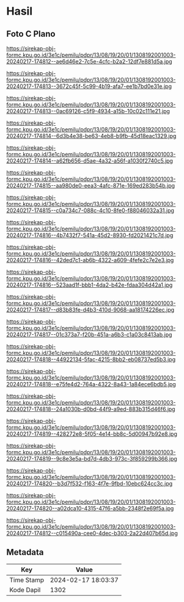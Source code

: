 # Hasil

## Foto C Plano

https://sirekap-obj-formc.kpu.go.id/3e1c/pemilu/pdpr/13/08/19/20/01/1308192001003-20240217-174812--ae6d46e2-7c5e-4cfc-b2a2-12df7e881d5a.jpg

https://sirekap-obj-formc.kpu.go.id/3e1c/pemilu/pdpr/13/08/19/20/01/1308192001003-20240217-174813--3672c45f-5c99-4b19-afa7-ee1b7bd0e31e.jpg

https://sirekap-obj-formc.kpu.go.id/3e1c/pemilu/pdpr/13/08/19/20/01/1308192001003-20240217-174813--0ac69126-c5f9-4934-a15b-10c02c111e21.jpg

https://sirekap-obj-formc.kpu.go.id/3e1c/pemilu/pdpr/13/08/19/20/01/1308192001003-20240217-174814--6d3b4e38-be63-4eb8-b9fb-45d18eac1329.jpg

https://sirekap-obj-formc.kpu.go.id/3e1c/pemilu/pdpr/13/08/19/20/01/1308192001003-20240217-174814--a62fb656-d5ae-4a32-a56f-a1030f2740c5.jpg

https://sirekap-obj-formc.kpu.go.id/3e1c/pemilu/pdpr/13/08/19/20/01/1308192001003-20240217-174815--aa980de0-eea3-4afc-871e-169ed283b54b.jpg

https://sirekap-obj-formc.kpu.go.id/3e1c/pemilu/pdpr/13/08/19/20/01/1308192001003-20240217-174815--c0a734c7-088c-4c10-8fe0-f88046032a31.jpg

https://sirekap-obj-formc.kpu.go.id/3e1c/pemilu/pdpr/13/08/19/20/01/1308192001003-20240217-174816--4b7432f7-541a-45d2-8930-fd2021421c7d.jpg

https://sirekap-obj-formc.kpu.go.id/3e1c/pemilu/pdpr/13/08/19/20/01/1308192001003-20240217-174816--42ded7c1-ab6b-4322-a609-4fefe2c7e2e3.jpg

https://sirekap-obj-formc.kpu.go.id/3e1c/pemilu/pdpr/13/08/19/20/01/1308192001003-20240217-174816--523aad1f-bbb1-4da2-b42e-fdaa304d42a1.jpg

https://sirekap-obj-formc.kpu.go.id/3e1c/pemilu/pdpr/13/08/19/20/01/1308192001003-20240217-174817--d83b83fe-d4b3-410d-9068-aa18174226ec.jpg

https://sirekap-obj-formc.kpu.go.id/3e1c/pemilu/pdpr/13/08/19/20/01/1308192001003-20240217-174817--01c373a7-f20b-451a-a6b3-c1a03c8413ab.jpg

https://sirekap-obj-formc.kpu.go.id/3e1c/pemilu/pdpr/13/08/19/20/01/1308192001003-20240217-174818--44922134-5fac-4215-8bb2-eb08737ed5b3.jpg

https://sirekap-obj-formc.kpu.go.id/3e1c/pemilu/pdpr/13/08/19/20/01/1308192001003-20240217-174818--e75fe4d2-764a-4322-8a43-1a84ece6bdb5.jpg

https://sirekap-obj-formc.kpu.go.id/3e1c/pemilu/pdpr/13/08/19/20/01/1308192001003-20240217-174818--24a1030b-d0bd-44f9-a9ed-883b315d46f6.jpg

https://sirekap-obj-formc.kpu.go.id/3e1c/pemilu/pdpr/13/08/19/20/01/1308192001003-20240217-174819--428272e8-5f05-4e14-bb8c-5d00947b92e8.jpg

https://sirekap-obj-formc.kpu.go.id/3e1c/pemilu/pdpr/13/08/19/20/01/1308192001003-20240217-174819--9c8e3e5a-bd7d-4db3-973c-3f859299b366.jpg

https://sirekap-obj-formc.kpu.go.id/3e1c/pemilu/pdpr/13/08/19/20/01/1308192001003-20240217-174820--b3d7f532-f163-4f7e-9fbd-10ebc624cc3c.jpg

https://sirekap-obj-formc.kpu.go.id/3e1c/pemilu/pdpr/13/08/19/20/01/1308192001003-20240217-174820--a02dca10-4315-47f6-a5bb-2348f2e69f5a.jpg

https://sirekap-obj-formc.kpu.go.id/3e1c/pemilu/pdpr/13/08/19/20/01/1308192001003-20240217-174812--c015490a-cee0-4dec-b303-2a22d407b65d.jpg


## Metadata

| Key        | Value               |
| ---------- | ------------------- |
| Time Stamp | 2024-02-17 18:03:37 |
| Kode Dapil | 1302                |



